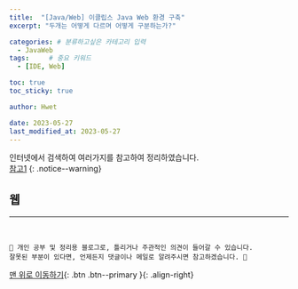 ```yaml
---
title:  "[Java/Web] 이클립스 Java Web 환경 구축"  
excerpt: "두개는 어떻게 다르며 어떻게 구분하는가?"

categories: # 분류하고싶은 카테고리 입력
  - JavaWeb
tags:     # 중요 키워드
  - [IDE, Web]

toc: true
toc_sticky: true

author: Hwet

date: 2023-05-27
last_modified_at: 2023-05-27
---
```


인터넷에서 검색하여 여러가지를 참고하여 정리하였습니다.    
[참고1]()
{: .notice--warning}

## 웹


***
<br>
    
    📢 개인 공부 및 정리용 블로그로, 틀리거나 주관적인 의견이 들어갈 수 있습니다.
    잘못된 부분이 있다면, 언제든지 댓글이나 메일로 알려주시면 참고하겠습니다. 🔔

[맨 위로 이동하기](#){: .btn .btn--primary }{: .align-right}